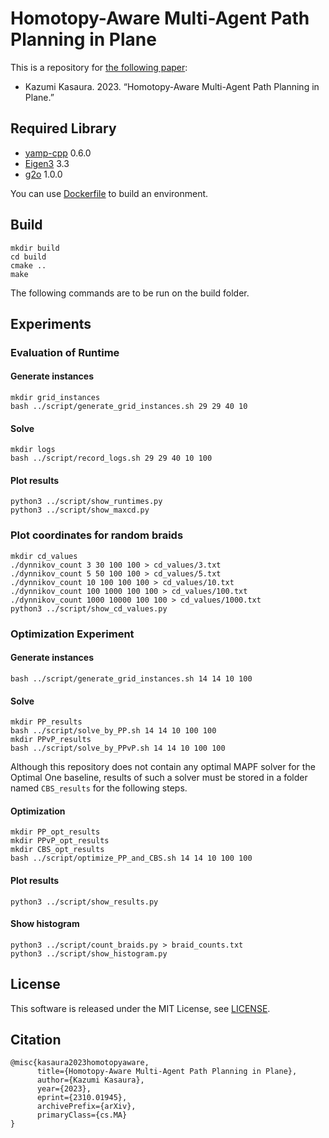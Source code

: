 # Homotopy-Aware Multi-Agent Path Planning in Plane
This is a repository for [the following paper](https://arxiv.org/abs/2310.01945):
- Kazumi Kasaura. 2023. “Homotopy-Aware Multi-Agent Path Planning in Plane.”


## Required Library

- [yamp-cpp](https://github.com/jbeder/yaml-cpp) 0.6.0
- [Eigen3](https://eigen.tuxfamily.org/index.php) 3.3
- [g2o](https://github.com/RainerKuemmerle/g2o) 1.0.0

You can use [Dockerfile](Dockerfile) to build an environment.

## Build
```
mkdir build
cd build
cmake ..
make
```
The following commands are to be run on the build folder.

## Experiments

### Evaluation of Runtime

#### Generate instances
```
mkdir grid_instances
bash ../script/generate_grid_instances.sh 29 29 40 10
```

#### Solve
```
mkdir logs
bash ../script/record_logs.sh 29 29 40 10 100
```

#### Plot results

```
python3 ../script/show_runtimes.py
python3 ../script/show_maxcd.py
```

### Plot coordinates for random braids

```
mkdir cd_values
./dynnikov_count 3 30 100 100 > cd_values/3.txt
./dynnikov_count 5 50 100 100 > cd_values/5.txt
./dynnikov_count 10 100 100 100 > cd_values/10.txt
./dynnikov_count 100 1000 100 100 > cd_values/100.txt
./dynnikov_count 1000 10000 100 100 > cd_values/1000.txt
python3 ../script/show_cd_values.py
```

### Optimization Experiment

#### Generate instances
```
bash ../script/generate_grid_instances.sh 14 14 10 100
```

#### Solve

```
mkdir PP_results
bash ../script/solve_by_PP.sh 14 14 10 100 100
mkdir PPvP_results
bash ../script/solve_by_PPvP.sh 14 14 10 100 100
```

Although this repository does not contain any optimal MAPF solver for the Optimal One baseline,
results of such a solver must be stored in a folder named `CBS_results` for the following steps.

#### Optimization

```
mkdir PP_opt_results
mkdir PPvP_opt_results
mkdir CBS_opt_results
bash ../script/optimize_PP_and_CBS.sh 14 14 10 100 100
```

#### Plot results

```
python3 ../script/show_results.py
```

#### Show histogram
```
python3 ../script/count_braids.py > braid_counts.txt
python3 ../script/show_histogram.py
```
## License
This software is released under the MIT License, see [LICENSE](LICENSE).

## Citation
```
@misc{kasaura2023homotopyaware,
      title={Homotopy-Aware Multi-Agent Path Planning in Plane}, 
      author={Kazumi Kasaura},
      year={2023},
      eprint={2310.01945},
      archivePrefix={arXiv},
      primaryClass={cs.MA}
}
```
